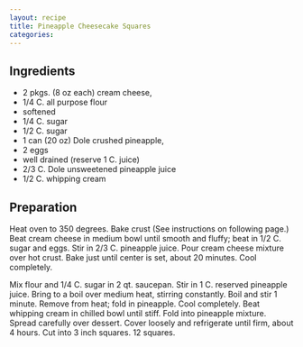 ```yaml
---
layout: recipe
title: Pineapple Cheesecake Squares
categories:
---
```


## Ingredients

- 2 pkgs. (8 oz each) cream cheese,
- 1/4 C. all purpose flour
- softened
- 1/4 C. sugar
- 1/2 C. sugar
- 1 can (20 oz) Dole crushed pineapple,
- 2 eggs
- well drained (reserve 1 C. juice)
- 2/3 C. Dole unsweetened pineapple juice
- 1/2 C. whipping cream

## Preparation

Heat oven to 350 degrees.  Bake crust (See instructions on following page.)  Beat cream cheese in medium bowl until smooth and fluffy; beat in 1/2 C. sugar and eggs.  Stir in 2/3 C. pineapple juice.  Pour cream cheese mixture over hot crust.  Bake just until center is set, about 20 minutes.   Cool completely.Mix flour and 1/4 C. sugar in 2 qt. saucepan.  Stir in 1 C. reserved pineapple juice.  Bring to a boil over medium heat, stirring constantly.  Boil and stir 1 minute.  Remove from heat; fold in pineapple.  Cool completely.  Beatwhipping cream in chilled bowl until stiff.  Fold into pineapple mixture.  Spread carefully over dessert.  Cover loosely and refrigerate until firm, about 4 hours.  Cut into 3 inch squares.  12 squares.